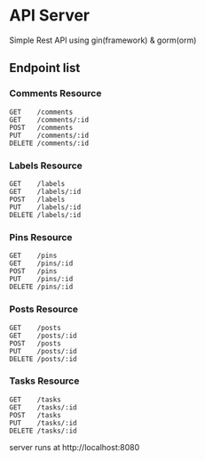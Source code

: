 # API Server

Simple Rest API using gin(framework) & gorm(orm)

## Endpoint list

### Comments Resource

```
GET    /comments
GET    /comments/:id
POST   /comments
PUT    /comments/:id
DELETE /comments/:id
```

### Labels Resource

```
GET    /labels
GET    /labels/:id
POST   /labels
PUT    /labels/:id
DELETE /labels/:id
```

### Pins Resource

```
GET    /pins
GET    /pins/:id
POST   /pins
PUT    /pins/:id
DELETE /pins/:id
```

### Posts Resource

```
GET    /posts
GET    /posts/:id
POST   /posts
PUT    /posts/:id
DELETE /posts/:id
```

### Tasks Resource

```
GET    /tasks
GET    /tasks/:id
POST   /tasks
PUT    /tasks/:id
DELETE /tasks/:id
```

server runs at http://localhost:8080
